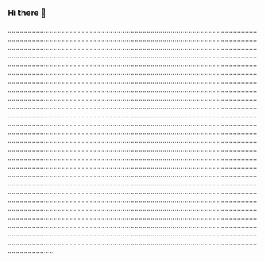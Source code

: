 ### Hi there 👋

...............................................................................................................................................................................................................................................................................................................................................................................................................................................................................................................................................................................................................................................................................................................................................................................................................................................................................................................................................................................................................................................................................................................................................................................................................................................................................................................................................................................................................................................................................................................................................................................................................................................................................................................................................................................................................................................................................................................................................................................................................................................................................................................................................................................................................................................................................................................................................................................................................................................................................................................................................................................................................................................................................................................................................................................................................................................................................................................................................................................................................................................................................................................................................................................................................................................................................................................................................................................